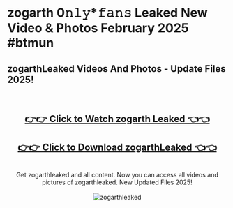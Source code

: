 # zogarth 0𝚗𝚕𝚢*𝚏𝚊𝚗𝚜 Leaked New Video & Photos February 2025 #btmun

<h2>zogarthLeaked Videos And Photos - Update Files 2025!</h2>
<br>
<div align="center">
<h2><a href="https://mediaupload.pro?title=zogarth&ref=11F" rel="nofollow">👉👉 Click to Watch zogarth Leaked 👈👈</a></h2>
<h2><a href="https://mediaupload.pro?title=zogarth&ref=11F" rel="nofollow">👉👉 Click to Download zogarthLeaked 👈👈</a></h2>
<br>
Get zogarthleaked and all content. Now you can access all videos and pictures of zogarthleaked. New Updated Files 2025!
<br>
<br>
<a href="https://mediaupload.pro?title=zogarth&ref=11F" rel="nofollow" data-target="animated-image.originalLink"><img src="https://i.ibb.co/Gkj2r4b/banner.png" alt="zogarthleaked" style="max-width: 100%; display: inline-block;" data-target="animated-image.originalImage"></a>
</div>
<br>

